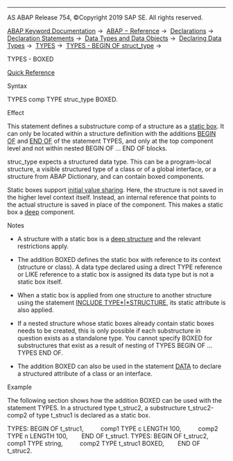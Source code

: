   

* * *

AS ABAP Release 754, ©Copyright 2019 SAP SE. All rights reserved.

[ABAP Keyword Documentation](https://help.sap.com/doc/abapdocu_754_index_htm/7.54/en-US/abenabap.htm) →  [ABAP − Reference](https://help.sap.com/doc/abapdocu_754_index_htm/7.54/en-US/abenabap_reference.htm) →  [Declarations](https://help.sap.com/doc/abapdocu_754_index_htm/7.54/en-US/abendeclarations.htm) →  [Declaration Statements](https://help.sap.com/doc/abapdocu_754_index_htm/7.54/en-US/abenabap_declarations.htm) →  [Data Types and Data Objects](https://help.sap.com/doc/abapdocu_754_index_htm/7.54/en-US/abentypes_and_objects.htm) →  [Declaring Data Types](https://help.sap.com/doc/abapdocu_754_index_htm/7.54/en-US/abentypes_statements.htm) →  [TYPES](https://help.sap.com/doc/abapdocu_754_index_htm/7.54/en-US/abaptypes.htm) →  [TYPES - BEGIN OF struct\_type](https://help.sap.com/doc/abapdocu_754_index_htm/7.54/en-US/abaptypes_struc.htm) → 

TYPES - BOXED

[Quick Reference](https://help.sap.com/doc/abapdocu_754_index_htm/7.54/en-US/abaptypes_begin_of_shortref.htm)

Syntax

TYPES comp TYPE struc\_type BOXED.

Effect

This statement defines a substructure comp of a structure as a [static box](https://help.sap.com/doc/abapdocu_754_index_htm/7.54/en-US/abenstatic_boxes.htm). It can only be located within a structure definition with the additions [BEGIN OF](https://help.sap.com/doc/abapdocu_754_index_htm/7.54/en-US/abaptypes_struc.htm) and [END OF](https://help.sap.com/doc/abapdocu_754_index_htm/7.54/en-US/abaptypes_struc.htm) of the statement TYPES, and only at the top component level and not within nested BEGIN OF ... END OF blocks.

struc\_type expects a structured data type. This can be a program-local structure, a visible structured type of a class or of a global interface, or a structure from ABAP Dictionary, and can contain boxed components.

Static boxes support [initial value sharing](https://help.sap.com/doc/abapdocu_754_index_htm/7.54/en-US/abeninitial_value_sharing_glosry.htm "Glossary Entry"). Here, the structure is not saved in the higher level context itself. Instead, an internal reference that points to the actual structure is saved in place of the component. This makes a static box a [deep](https://help.sap.com/doc/abapdocu_754_index_htm/7.54/en-US/abendeep_glosry.htm "Glossary Entry") component.

Notes

-   A structure with a static box is a [deep structure](https://help.sap.com/doc/abapdocu_754_index_htm/7.54/en-US/abendeep_structure_glosry.htm "Glossary Entry") and the relevant restrictions apply.
    
-   The addition BOXED defines the static box with reference to its context (structure or class). A data type declared using a direct TYPE reference or LIKE reference to a static box is assigned its data type but is not a static box itself.
    
-   When a static box is applied from one structure to another structure using the statement [INCLUDE TYPE*|*STRUCTURE](https://help.sap.com/doc/abapdocu_754_index_htm/7.54/en-US/abapinclude_type.htm), its static attribute is also applied.
    
-   If a nested structure whose static boxes already contain static boxes needs to be created, this is only possible if each substructure in question exists as a standalone type. You cannot specify BOXED for substructures that exist as a result of nesting of TYPES BEGIN OF ... TYPES END OF.
    
-   The addition BOXED can also be used in the statement [DATA](https://help.sap.com/doc/abapdocu_754_index_htm/7.54/en-US/abapdata_boxed.htm) to declare a structured attribute of a class or an interface.
    

Example

The following section shows how the addition BOXED can be used with the statement TYPES. In a structured type t\_struc2, a substructure t\_struc2-comp2 of type t\_struc1 is declared as a static box.

TYPES: BEGIN OF t\_struc1,
         comp1 TYPE c LENGTH 100,
         comp2 TYPE n LENGTH 100,
       END OF t\_struc1.
TYPES: BEGIN OF t\_struc2,
         comp1 TYPE string,
         comp2 TYPE t\_struc1 BOXED,
       END OF t\_struc2.